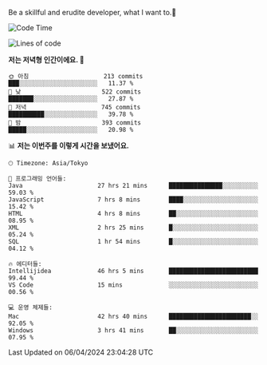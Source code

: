 Be a skillful and erudite developer, what I want to.👶

<!--START_SECTION:waka-->
![Code Time](http://img.shields.io/badge/Code%20Time-669%20hrs%2049%20mins-blue)

![Lines of code](https://img.shields.io/badge/%EC%A0%80%EB%8A%94%20%EC%97%AC%ED%83%9C%EA%B9%8C%EC%A7%80%20-1.1%20million%20%EC%A4%84%EC%9D%98%20%EC%BD%94%EB%93%9C%EB%A5%BC%20%EC%9E%91%EC%84%B1%ED%96%88%EC%96%B4%EC%9A%94.-blue)

**저는 저녁형 인간이에요. 🦉** 

```text
🌞 아침                     213 commits         ███░░░░░░░░░░░░░░░░░░░░░░   11.37 % 
🌆 낮　                     522 commits         ███████░░░░░░░░░░░░░░░░░░   27.87 % 
🌃 저녁                     745 commits         ██████████░░░░░░░░░░░░░░░   39.78 % 
🌙 밤　                     393 commits         █████░░░░░░░░░░░░░░░░░░░░   20.98 % 
```


📊 **저는 이번주를 이렇게 시간을 보냈어요.** 

```text
🕑︎ Timezone: Asia/Tokyo

💬 프로그래밍 언어들: 
Java                     27 hrs 21 mins      ███████████████░░░░░░░░░░   59.03 % 
JavaScript               7 hrs 8 mins        ████░░░░░░░░░░░░░░░░░░░░░   15.42 % 
HTML                     4 hrs 8 mins        ██░░░░░░░░░░░░░░░░░░░░░░░   08.95 % 
XML                      2 hrs 25 mins       █░░░░░░░░░░░░░░░░░░░░░░░░   05.24 % 
SQL                      1 hr 54 mins        █░░░░░░░░░░░░░░░░░░░░░░░░   04.12 % 

🔥 에디터들: 
Intellijidea             46 hrs 5 mins       █████████████████████████   99.44 % 
VS Code                  15 mins             ░░░░░░░░░░░░░░░░░░░░░░░░░   00.56 % 

💻 운영 체제들: 
Mac                      42 hrs 40 mins      ███████████████████████░░   92.05 % 
Windows                  3 hrs 41 mins       ██░░░░░░░░░░░░░░░░░░░░░░░   07.95 % 
```


 Last Updated on 06/04/2024 23:04:28 UTC
<!--END_SECTION:waka-->
